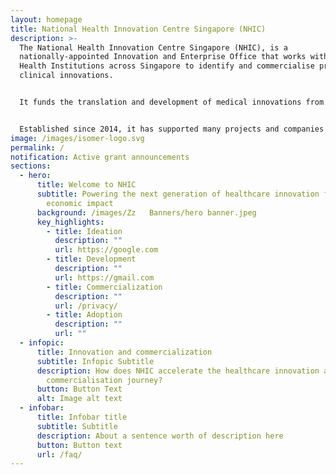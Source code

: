 ```yaml
---
layout: homepage
title: National Health Innovation Centre Singapore (NHIC)
description: >-
  The National Health Innovation Centre Singapore (NHIC), is a
  nationally-appointed Innovation and Enterprise Office that works with Public
  Health Institutions across Singapore to identify and commercialise promising
  clinical innovations.


  It funds the translation and development of medical innovations from Singapore’s clinical sector, and provide strategic guidance and connection to industry partners, accelerating the pathway to impact in healthcare. NHIC programmes catalyse the translation of clinical innovations towards commercially viable products that benefit patients and healthcare.


  Established since 2014, it has supported many projects and companies in the development and implementation of innovative medical technologies and services, improving the standard of healthcare in Singapore and beyond.
image: /images/isomer-logo.svg
permalink: /
notification: Active grant announcements
sections:
  - hero:
      title: Welcome to NHIC
      subtitle: Powering the next generation of healthcare innovation for clinical and
        economic impact
      background: /images/Zz   Banners/hero banner.jpeg
      key_highlights:
        - title: Ideation
          description: ""
          url: https://google.com
        - title: Development
          description: ""
          url: https://gmail.com
        - title: Commercialization
          description: ""
          url: /privacy/
        - title: Adoption
          description: ""
          url: ""
  - infopic:
      title: Innovation and commercialization
      subtitle: Infopic Subtitle
      description: How does NHIC accelerate the healthcare innovation and
        commercialisation journey?
      button: Button Text
      alt: Image alt text
  - infobar:
      title: Infobar title
      subtitle: Subtitle
      description: About a sentence worth of description here
      button: Button text
      url: /faq/
---
```

